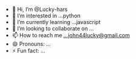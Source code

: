 - 👋 Hi, I’m @Lucky-hars
- 👀 I’m interested in ...python
- 🌱 I’m currently learning ...javascript
- 💞️ I’m looking to collaborate on ...
- 📫 How to reach me ...john44lucky@gmail.com
- 😄 Pronouns: ...
- ⚡ Fun fact: ...

<!---
Lucky-hars/Lucky-hars is a ✨ special ✨ repository because its `README.md` (this file) appears on your GitHub profile.
You can click the Preview link to take a look at your changes.
--->
